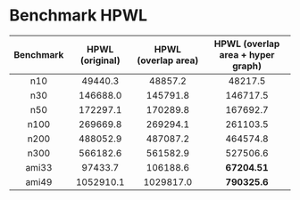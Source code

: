 # Benchmark HPWL



| Benchmark | HPWL (original) | HPWL (overlap area) | HPWL (overlap area + hyper graph) |
| :-------: | :-------------: | :-----------------: | :-------------------------------: |
|    n10    |     49440.3     |       48857.2       |              48217.5              |
|    n30    |    146688.0     |      145791.8       |             146717.5              |
|    n50    |    172297.1     |      170289.8       |             167692.7              |
|   n100    |    269669.8     |      269294.1       |             261103.5              |
|   n200    |    488052.9     |      487087.2       |             464574.8              |
|   n300    |    566182.6     |      561582.9       |             527506.6              |
|   ami33   |     97433.7     |      106188.6       |           **67204.51**            |
|   ami49   |    1052910.1    |      1029817.0      |           **790325.6**            |

